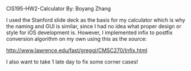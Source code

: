 CIS195-HW2-Calculator
By: Boyang Zhang

I used the Stanford slide deck as the basis for my calculator which is why the naming and GUI is similar, since I had no idea what proper design or style for iOS development is.  However, I implemented infix to postfix conversion algorithm on my own using this as the source:

http://www.lawrence.edu/fast/greggj/CMSC270/Infix.html

I also want to take 1 late day to fix some corner cases!